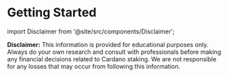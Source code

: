 # Getting Started

import Disclaimer from '@site/src/components/Disclaimer';

<!-- Your content goes here -->

<Disclaimer type="danger">
<strong>Disclaimer:</strong> This information is provided for educational purposes only. Always do your own research and consult with professionals before making any financial decisions related to Cardano staking. We are not responsible for any losses that may occur from following this information.
</Disclaimer>
